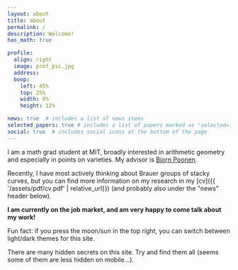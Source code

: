 ```yaml
---
layout: about
title: about
permalink: /
description: Welcome!
has_math: true

profile:
  align: right
  image: prof_pic.jpg
  address: 
  boop:
    left: 45%
    top: 25%
    width: 8%
    height: 12%

news: true  # includes a list of news items
selected_papers: true # includes a list of papers marked as "selected={true}"
social: true  # includes social icons at the bottom of the page
---
```

I am a math grad student at MIT, broadly interested in arithmetic geometry and especially in points on varieties. My advisor is [Bjorn Poonen](https://math.mit.edu/~poonen/). 

Recently, I have most actively thinking about Brauer groups of stacky curves, but you can find more information on my research in my [cv]({{ '/assets/pdf/cv.pdf' | relative_url}}) (and probably also under the "news" header below).

<b>I am currently on the job market, and am very happy to come talk about my work!</b>

Fun fact: if you press the moon/sun in the top right, you can switch between light/dark themes for this site.
<div style="color:var(--global-bg-color);">
    There are many hidden secrets on this site. Try and find them all (seems some of them are less hidden on mobile...).
</div>
